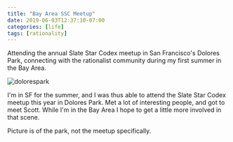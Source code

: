 ```yaml
---
title: "Bay Area SSC Meetup"
date: 2019-06-03T12:37:10-07:00
categories: [life]
tags: [rationality]
---
```


Attending the annual Slate Star Codex meetup in San Francisco's Dolores Park, connecting with the rationalist community during my first summer in the Bay Area.

<!--more-->

![dolorespark](https://upload.wikimedia.org/wikipedia/commons/5/51/Dolores_park.jpg)

I'm in SF for the summer, and I was thus able to attend the Slate Star Codex meetup this year in Dolores Park. Met a lot of interesting people, and got to meet Scott. While I'm in the Bay Area I hope to get a little more involved in that scene.

Picture is of the park, not the meetup specifically.
